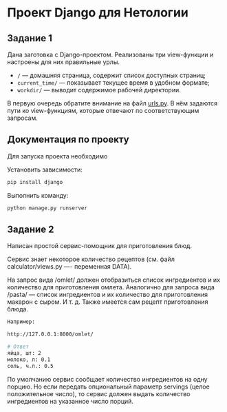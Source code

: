 # Проект Django для Нетологии

## Задание 1

Дана заготовка с Django-проектом. Реализованы три view-функции и настроены для них правильные урлы.

- `/` — домашняя страница, содержит список доступных страниц;
- `current_time/` — показывает текущее время в удобном формате;
- `workdir/` — выводит содержимое рабочей директории.

В первую очередь обратите внимание на файл [urls.py](./netology_lesson_1/netology_lesson_1/urls.py).
В нём задаются пути ко view-функциям, которые отвечают по соответствующим запросам.

## Документация по проекту

Для запуска проекта необходимо

Установить зависимости:

```bash
pip install django
```

Выполнить команду:

```bash
python manage.py runserver
```


## Задание 2

Написан простой сервис-помощник для приготовления блюд.

Сервис знает некоторое количество рецептов (см. файл calculator/views.py —- переменная DATA).

На запрос вида /omlet/ должен отобразиться список ингредиентов и их количество для приготовления омлета. 
Аналогично для запроса вида /pasta/ — список ингредиентов и их количество для приготовления макарон с сыром. И т. д.
Также имеется сам рецепт приготовления блюда.

```bash
Например:

http://127.0.0.1:8000/omlet/

# Ответ
яйца, шт: 2
молоко, л: 0.1
соль, ч.л.: 0.5
```

По умолчанию сервис сообщает количество ингредиентов на одну порцию. 
Но если передать опциональный параметр servings (целое положительное число), то сервис должен выдать количество ингредиентов на указанное число порций.